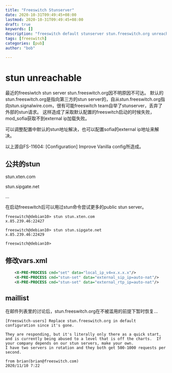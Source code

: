 ```yaml
---
title: "Freeswitch Stunserver"
date: 2020-10-31T09:49:45+08:00
lastmod: 2020-10-31T09:49:45+08:00
draft: true
keywords: []
description: "freeswitch default stunserver stun.freeswitch.org unreachable."
tags: [freeswitch]
categories: [pub]
author: "bob"

---
```


<!--more-->
# stun unreachable

最近的freesiwtch stun server stun.freeswitch.org因不明原因不可达。
默认的stun.freeswitch.org是指向第三方的stun server的，自从stun.freeswitch.org指向stun.signalwire.com，很有可能freeswitch team自举了stunserver，丢弃了外部的stun请求。
这样造成了采取默认配置的freeswitch启动的时候失败，mod_sofia获取不到external ip加载失败。

可以调整配置中默认的stun地址解决，也可以配置sofia的external ip地址来解决。

以上源自FS-11604: [Configuration] Improve Vanilla config所造成。

## 公共的stun

stun.xten.com

stun.sipgate.net

...

在启动freeswitch后可以用过stun命令尝试更多的public stun server。

```shell
freeswitch@debian10> stun stun.xten.com
x.85.239.46:22427

freeswitch@debian10> stun stun.sipgate.net
x.85.239.46:22429

freeswitch@debian10>
```

## 修改vars.xml

```xml
    <X-PRE-PROCESS cmd="set" data="local_ip_v4=x.x.x.x"/>
    <X-PRE-PROCESS cmd="stun-set" data="external_sip_ip=auto-nat"/>
    <X-PRE-PROCESS cmd="stun-set" data="external_rtp_ip=auto-nat"/>
```

## maillist

在邮件列表里的讨论后，stun.freeswitch.org在不被滥用的前提下暂时恢复...

```mail
[Freeswitch-users] Replace stun.freeswitch.org in default configuration since it's gone.

They are responding, but it's literally only there as a quick start, and is currently being abused to a level that is off the charts.  If your company depends on our stun servers, make your own.
I have two servers in rotation and they both get 500-1000 requests per second.

from brian(brian@freeswitch.com)
2020/11/10 7:22

```
